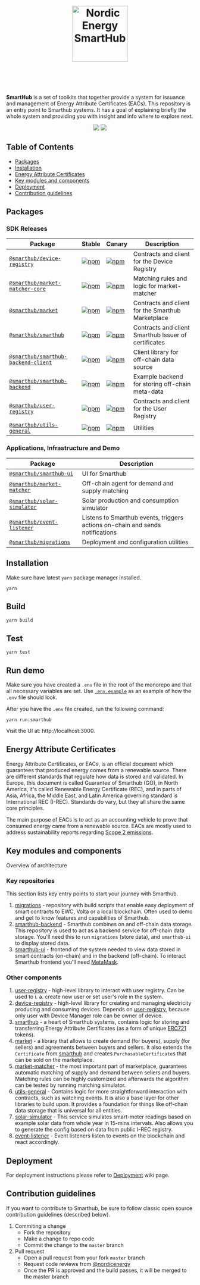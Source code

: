 <h1 align="center">
  <br>
  <a href="https://www.smarthub.org/"><img src="https://www.smarthub.nordicenergy.io/content/uploads/logo-brand.png
  " alt="Nordic Energy SmartHub" width="150"></a>
  <br>
  <br>
  <br>
</h1>

**SmartHub** is a set of toolkits that together provide a system for issuance and management of Energy Attribute
 Certificates (EACs). This repository is an entry point to Smarthub systems. It has a goal of explaining briefly the whole system and providing you with insight and info where to explore next.

<p align="center">
  <a href="https://travis-ci.com/nordicenergy/smarthub"><img src="https://img.shields.io/travis/com/nordicenergy/smarthub/master"/></a>
  <a href="https://github.com/renovatebot/renovate"><img src="https://badges.renovateapi.com/github/nordicenergy/smarthub"/></a>
</p>

## Table of Contents
- [Packages](#packages)
- [Installation](#installation)
- [Energy Attribute Certificates](#energy-attribute-certificates)
- [Key modules and components](#key-modules-and-components)
- [Deployment](#deployment)
- [Contribution guidelines](#contribution-guidelines)

## Packages

### SDK Releases

| Package | Stable | Canary | Description |
| --- | --- | --- | --- |
| [`@smarthub/device-registry`](/packages/device-registry) | [![npm](https://img.shields.io/npm/v/@smarthub/device-registry.svg)](https://www.npmjs.com/package/@smarthub/device-registry) | [![npm](https://img.shields.io/npm/v/@smarthub/device-registry/canary)](https://www.npmjs.com/package/@smarthub/device-registry) | Contracts and client for the Device Registry |
| [`@smarthub/market-matcher-core`](/packages/market-matcher-core) | [![npm](https://img.shields.io/npm/v/@smarthub/market-matcher-core.svg)](https://www.npmjs.com/package/@smarthub/market-matcher-core) | [![npm](https://img.shields.io/npm/v/@smarthub/market-matcher-core/canary)](https://www.npmjs.com/package/@smarthub/market-matcher-core) | Matching rules and logic for market-matcher |
| [`@smarthub/market`](/packages/market) | [![npm](https://img.shields.io/npm/v/@smarthub/market.svg)](https://www.npmjs.com/package/@smarthub/market) | [![npm](https://img.shields.io/npm/v/@smarthub/market/canary)](https://www.npmjs.com/package/@smarthub/market/canary) | Contracts and client for the Smarthub Marketplace |
| [`@smarthub/smarthub`](/packages/smarthub) | [![npm](https://img.shields.io/npm/v/@smarthub/smarthub.svg)](https://www.npmjs.com/package/@smarthub/smarthub) | [![npm](https://img.shields.io/npm/v/@smarthub/market/canary)](https://www.npmjs.com/package/@smarthub/market/canary) | Contracts and client Smarthub Issuer of certificates |
| [`@smarthub/smarthub-backend-client`](/packages/smarthub-backend-client) | [![npm](https://img.shields.io/npm/v/@smarthub/smarthub-backend-client.svg)](https://www.npmjs.com/package/@smarthub/smarthub-backend-client) | [![npm](https://img.shields.io/npm/v/@smarthub/smarthub-backend-client/canary)](https://www.npmjs.com/package/@smarthub/smarthub-backend-client) | Client library for off-chain data source |
| [`@smarthub/smarthub-backend`](/packages/smarthub-backend) | [![npm](https://img.shields.io/npm/v/@smarthub/smarthub-backend.svg)](https://www.npmjs.com/package/@smarthub/smarthub-backend) | [![npm](https://img.shields.io/npm/v/@smarthub/smarthub-backend/canary)](https://www.npmjs.com/package/@smarthub/smarthub-backend) | Example backend for storing off-chain meta-data |
| [`@smarthub/user-registry`](/packages/user-registry) | [![npm](https://img.shields.io/npm/v/@smarthub/user-registry.svg)](https://www.npmjs.com/package/@smarthub/user-registry) | [![npm](https://img.shields.io/npm/v/@smarthub/user-registry/canary)](https://www.npmjs.com/package/@smarthub/user-registry) | Contracts and client for the User Registry |
| [`@smarthub/utils-general`](/packages/utils-general) | [![npm](https://img.shields.io/npm/v/@smarthub/utils-general.svg)](https://www.npmjs.com/package/@smarthub/utils-general) | [![npm](https://img.shields.io/npm/v/@smarthub/utils-general/canary)](https://www.npmjs.com/package/@smarthub/utils-general) | Utilities |

### Applications, Infrastructure and Demo

| Package | Description |
| --- | --- |
| [`@smarthub/smarthub-ui`](/packages/smarthub-ui) | UI for Smarthub |
| [`@smarthub/market-matcher`](/packages/market-matcher) | Off-chain agent for demand and supply matching |
| [`@smarthub/solar-simulator`](/packages/solar-simulator) | Solar production and consumption simulator |
| [`@smarthub/event-listener`](/packages/event-listener) | Listens to Smarthub events, triggers actions on-chain and sends notifications |
| [`@smarthub/migrations`](/packages/migrations) | Deployment and configuration utilities |

## Installation

Make sure have latest `yarn` package manager installed.

```shell
yarn
```

## Build

```shell
yarn build
```

## Test

```shell
yarn test
```

## Run demo

Make sure you have created a `.env` file in the root of the monorepo and that all necessary variables are set.
Use [`.env.example`](.env) as an example of how the `.env` file should look.

After you have the `.env` file created, run the following command:

```shell
yarn run:smarthub
```

Visit the UI at: http://localhost:3000.

## Energy Attribute Certificates
Energy Attribute Certificates, or EACs, is an official document which guarantees that produced energy comes from a renewable source. There are different standards that regulate how data is stored and validated. In Europe, this document is called Guarantee of Smarthub (GO), in North America, it's called Renewable Energy Certificate (REC), and in parts of Asia, Africa, the Middle East, and Latin America governing standard is International REC (I-REC). Standards do vary, but they all share the same core principles.

The main purpose of EACs is to act as an accounting vehicle to prove that consumed energy came from a renewable source. EACs are mostly used to address sustainability reports regarding [Scope 2 emissions](https://en.wikipedia.org/wiki/Carbon_emissions_reporting#Scope_2:_Electricity_indirect_GHG_emissions).

## Key modules and components
Overview of architecture

### Key repositories

This section lists key entry points to start your journey with Smarthub.

1. [migrations](https://github.com/nordicenergy/smarthub/tree/master/packages/migrations) - repository with build scripts that enable easy deployment of smart contracts to EWC, Volta or a local blockchain. Often used to demo and get to know features and capabilities of Smarthub.
2. [smarthub-backend](https://github.com/nordicenergy/smarthub/tree/master/packages/smarthub-backend) - Smarthub combines on and off-chain data storage. This repository is used to act as a backend service for off-chain data storage. You'll need this to run `migrations` (store data), and `smarthub-ui` to display stored data.
3. [smarthub-ui](https://github.com/nordicenergy/smarthub/tree/master/packages/smarthub-ui) - frontend of the system needed to view data stored in smart contracts (on-chain) and in the backend (off-chain). To interact Smarthub frontend you'll need [MetaMask](https://metamask.io).

### Other components

1. [user-registry](https://github.com/nordicenergy/smarthub/tree/master/packages/user-registry) - high-level library to interact with user registry. Can be used to i. a. create new user or set user's role in the system.
2. [device-registry](https://github.com/nordicenergy/smarthub/tree/master/packages/device-registry) - high-level library for creating and managing electricity producing and consuming devices. Depends on [user-registry](https://github.com/nordicenergy/smarthub/tree/master/packages/user-registry), because only user with Device Manager role can be owner of device.
3. [smarthub](https://github.com/nordicenergy/smarthub/tree/master/packages/smarthub) - a heart of Smarthub systems, contains logic for storing and transferring Energy Attribute Certificates (as a form of unique [ERC721](http://erc721.org/) tokens).
4. [market](https://github.com/nordicenergy/smarthub/tree/master/packages/market) - a library that allows to create demand (for buyers), supply (for sellers) and agreements between buyers and sellers. It also extends the `Certificate` from [smarthub](https://github.com/nordicenergy/smarthub/tree/master/packages/smarthub) and creates `PurchasableCertificate`s that can be sold on the marketplace.
5. [market-matcher](https://github.com/nordicenergy/smarthub/tree/master/packages/market-matcher) - the most important part of marketplace, guarantees automatic matching of supply and demand between sellers and buyers. Matching rules can be highly customized and afterwards the algorithm can be tested by running matching simulator.
6. [utils-general](https://github.com/nordicenergy/smarthub/tree/master/packages/utils-general) - Contains logic for more straightforward interaction with contracts, such as watching events. It is also a base layer for other libraries to build upon. It provides a foundation for things like off-chain data storage that is universal for all entities.
7. [solar-simulator](https://github.com/nordicenergy/smarthub/tree/master/packages/solar-simulator) - This service simulates smart-meter readings based on example solar data from whole year in 15-mins intervals. Also allows you to generate the config based on data from public I-REC registry.
8. [event-listener](https://github.com/nordicenergy/smarthub/tree/master/packages/event-listener) - Event listeners listen to events on the blockchain and react accordingly.

## Deployment

For deployment instructions please refer to [Deployment](https://github.com/nordicenergy/smarthub/wiki/Smarthub-Deployment) wiki page.

## Contribution guidelines

If you want to contribute to Smarthub, be sure to follow classic open source contribution guidelines (described below).

1. Commiting a change
    - Fork the repository
    - Make a change to repo code
    - Commit the change to the `master` branch
2. Pull request
    - Open a pull request from your fork `master` branch
    - Request code reviews from [@nordicenergy](https://github.com/nordicenergy)
    - Once the PR is approved and the build passes, it will be merged to the master branch

